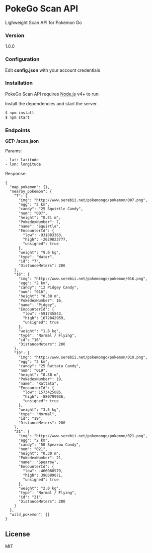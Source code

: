 # PokeGo Scan API

Lighweight Scan API for Pokemon Go

### Version
1.0.0


### Configuration

Edit **config.json** with your account credentials

### Installation

PokeGo Scan API requires [Node.js](https://nodejs.org/) v4+ to run.


Install the dependencies and start the server.

```sh
$ npm install
$ npm start
```


### Endpoints

**GET: /scan.json**

Params:

    - lat: latitude
    - lon: longitude

  Response:



    {
      "map_pokemon": {},
      "nearby_pokemon": {
        "7": {
          "img": "http://www.serebii.net/pokemongo/pokemon/007.png",
          "egg": "2 km",
          "candy": "25 Squirtle Candy",
          "num": "007",
          "height": "0.51 m",
          "PokedexNumber": 7,
          "name": "Squirtle",
          "EncounterId": {
            "low": -931883363,
            "high": -2029823777,
            "unsigned": true
          },
          "weight": "9.0 kg",
          "type": "Water",
          "id": "7",
          "DistanceMeters": 200
        },
        "16": {
          "img": "http://www.serebii.net/pokemongo/pokemon/016.png",
          "egg": "2 km",
          "candy": "12 Pidgey Candy",
          "num": "016",
          "height": "0.30 m",
          "PokedexNumber": 16,
          "name": "Pidgey",
          "EncounterId": {
            "low": -591745843,
            "high": 1672042959,
            "unsigned": true
          },
          "weight": "1.8 kg",
          "type": "Normal / Flying",
          "id": "16",
          "DistanceMeters": 200
        },
        "19": {
          "img": "http://www.serebii.net/pokemongo/pokemon/019.png",
          "egg": "2 km",
          "candy": "25 Rattata Candy",
          "num": "019",
          "height": "0.30 m",
          "PokedexNumber": 19,
          "name": "Rattata",
          "EncounterId": {
            "low": 1573425085,
            "high": -880799936,
            "unsigned": true
          },
          "weight": "3.5 kg",
          "type": "Normal",
          "id": "19",
          "DistanceMeters": 200
        },
        "21": {
          "img": "http://www.serebii.net/pokemongo/pokemon/021.png",
          "egg": "2 km",
          "candy": "50 Spearow Candy",
          "num": "021",
          "height": "0.30 m",
          "PokedexNumber": 21,
          "name": "Spearow",
          "EncounterId": {
            "low": -466088979,
            "high": 396609071,
            "unsigned": true
          },
          "weight": "2.0 kg",
          "type": "Normal / Flying",
          "id": "21",
          "DistanceMeters": 200
        }
      },
      "wild_pokemon": {}
    }

License
----

MIT
